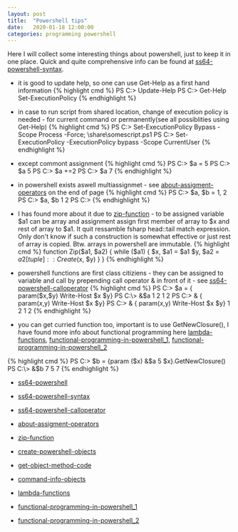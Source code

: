 ```yaml
---
layout: post
title:  "Powershell tips"
date:   2020-01-18 12:00:00
categories: programming powershell
---
```


Here I will collect some interesting things about powershell, just to keep it in one place. Quick and quite comprehensive info can be found at [ss64-powershell-syntax].

* it is good to update help, so one can use Get-Help as a first hand information
{% highlight cmd %}
PS C:\> Update-Help
PS C:\> Get-Help Set-ExecutionPolicy
{% endhighlight %}


* in case to run script from shared location, change of execution policy is needed - for current command or permanently(see all possiblities using Get-Help)
{% highlight cmd %}
PS C:\> Set-ExecutionPolicy Bypass -Scope Process -Force; \\share\somescript.ps1
PS C:\> Set-ExecutionPolicy -ExecutionPolicy bypass -Scope CurrentUser
{% endhighlight %}


* except commont assignment
{% highlight cmd %}
PS C:\> $a = 5
PS C:\> $a
5
PS C:\> $a +=2
PS C:\> $a
7
{% endhighlight %}


* in powershell exists aswell multiassignmet - see [about-assigment-operators] on the end of page
{% highlight cmd %}
PS C:\> $a, $b = 1, 2
PS C:\> $a, $b
1
2
PS C:\>
{% endhighlight %}


* I has found more about it due to [zip-function] - to be assigned variable $a1 can be array and assignment assign first member of array to $x and rest of array to $a1. It quit ressamble fsharp head::tail match expression. Only don't know if such a construction is somewhat effective or just rest of array is copied.  Btw. arrays in powershell are immutable.
{% highlight cmd %}
function Zip($a1, $a2) {
    while ($a1) {
        $x, $a1 = $a1
        $y, $a2 = $a2
        [tuple]::Create($x, $y)
    }
}
{% endhighlight %}


* powershell functions are first class citiziens - they can be assigned to variable and call by prepending call operator & in front of it - see [ss64-powershell-calloperator]
{% highlight cmd %}
PS C:\> $a = { param($x,$y) Write-Host $x $y}
PS C:\> &$a 1 2
1 2
PS C:\> & { param($x,$y) Write-Host $x $y}
PS C:\> & { param($x,$y) Write-Host $x $y} 1 2
1 2
{% endhighlight %}


* you can get curried function too, important is to use GetNewClosure(), I have found more info about functional programming here [lambda-functions], [functional-programming-in-powershell_1], [functional-programming-in-powershell_2]

{% highlight cmd %}
PS C:\> $b = {param ($x) &$a 5 $x}.GetNewClosure()
PS C:\> &$b 7
5 7
{% endhighlight %}



* [ss64-powershell]
* [ss64-powershell-syntax]
* [ss64-powershell-calloperator]
* [about-assigment-operators]
* [zip-function]

* [create-powershell-objects]
* [get-object-method-code]
* [command-info-objects]

* [lambda-functions]
* [functional-programming-in-powershell_1]
* [functional-programming-in-powershell_2]


[ss64-powershell]: https://ss64.com/ps/
[ss64-powershell-syntax]: https://ss64.com/ps/syntax.html
[ss64-powershell-calloperator]:https://ss64.com/ps/call.html
[about-assigment-operators]: https://docs.microsoft.com/en-us/powershell/module/microsoft.powershell.core/about/about_assignment_operators?view=powershell-5.1
[zip-function]: https://stackoverflow.com/questions/25191803/powershell-cli-foreach-loop-with-multiple-arrays

[create-powershell-objects]: https://ridicurious.com/2018/10/15/4-ways-to-create-powershell-objects/
[get-object-method-code]: https://stackoverflow.com/questions/29562252/extracting-viewing-the-value-of-a-scriptmethod
[command-info-objects]: https://livebook.manning.com/book/windows-powershell-in-action-third-edition/chapter-10/52

[lambda-functions]: https://www.powershellmagazine.com/2013/12/23/simplifying-data-manipulation-in-powershell-with-lambda-functions/
[functional-programming-in-powershell_1]: https://medium.com/swlh/functional-programming-in-powershell-876edde1aadb
[functional-programming-in-powershell_2]: http://alexfalkowski.blogspot.com/2012/08/functionalprogramming-in-powershell.html
